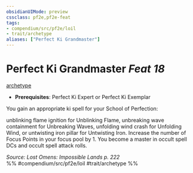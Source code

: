 ```yaml
---
obsidianUIMode: preview
cssclass: pf2e,pf2e-feat
tags:
- compendium/src/pf2e/loil
- trait/archetype
aliases: ["Perfect Ki Grandmaster"]
---
```

# Perfect Ki Grandmaster  *Feat 18*  
[archetype](../../rules/traits/archetype.md)  

- **Prerequisites**: Perfect Ki Expert or Perfect Ki Exemplar

You gain an appropriate ki spell for your School of Perfection:

unblinking flame ignition for Unblinking Flame, unbreaking wave containment for Unbreaking Waves, unfolding wind crash for Unfolding Wind, or untwisting iron pillar for Untwisting Iron. Increase the number of Focus Points in your focus pool by 1. You become a master in occult spell DCs and occult spell attack rolls.

*Source: Lost Omens: Impossible Lands p. 222*  
%% #compendium/src/pf2e/loil #trait/archetype %%